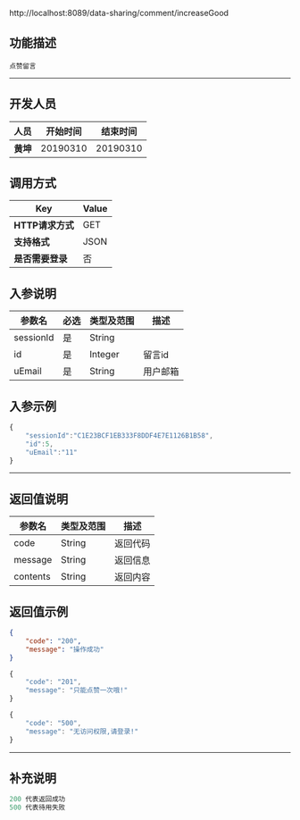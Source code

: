 http://localhost:8089/data-sharing/comment/increaseGood

## 功能描述
```
点赞留言
```
---
## 开发人员
| 人员     | 开始时间 | 结束时间 |
| -------- | :------: | :------: |
| **黄坤** | 20190310 | 20190310 |

## 调用方式

| Key              | Value |
| ---------------- | ----- |
| **HTTP请求方式** | GET   |
| **支持格式**     | JSON  |
| **是否需要登录** | 否    |

## 入参说明



| 参数名    | 必选 | 类型及范围 | 描述     |
| --------- | ---- | ---------- | -------- |
| sessionId | 是   | String     |          |
| id        | 是   | Integer    | 留言id   |
| uEmail    | 是   | String     | 用户邮箱 |

## 入参示例
```js
{
	"sessionId":"C1E23BCF1EB333F8DDF4E7E1126B1B58",
	"id":5,
	"uEmail":"11"
}
```

---

## 返回值说明
| 参数名   | 类型及范围 | 描述     |
| -------- | ---------- | -------- |
| code     | String     | 返回代码 |
| message  | String     | 返回信息 |
| contents | String     | 返回内容 |

## 返回值示例
```json
{
    "code": "200",
    "message": "操作成功"
}
```

```js
{
    "code": "201",
    "message": "只能点赞一次哦!"
}
```

```js
{
    "code": "500",
    "message": "无访问权限,请登录!"
}
```







---

## 补充说明
~~~js
200 代表返回成功
500 代表待用失败
~~~

